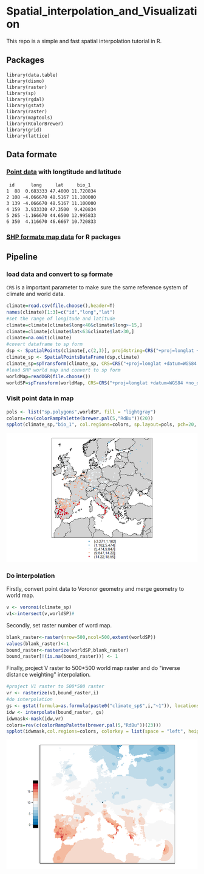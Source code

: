 # Spatial_interpolation_and_Visualization
This repo is a simple and fast spatial interpolation tutorial in R.
## Packages
```
library(data.table)
library(dismo)
library(raster)
library(sp)
library(rgdal)
library(gstat)
library(raster)
library(maptools)
library(RColorBrewer)
library(grid)
library(lattice)
```
## Data formate
### [Point data](data\Climatr_bio.csv) with longtitude and latitude
```
 id      long     lat     bio_1
1  88  0.683333 47.4000 11.720834
2 108 -4.066670 48.5167 11.100000
3 139 -4.066670 48.5167 11.100000
4 159  3.933330 47.3500  9.420834
5 265 -1.166670 44.6500 12.995833
6 350  4.116670 46.6667 10.720833
```
### [SHP formate map data](data\World_Countries.shp) for R packages

## Pipeline
### load data and convert to `sp` formate
`CRS` is a important parameter to make sure the same reference system of climate and world data.
```R
climate=read.csv(file.choose(),header=T)
names(climate)[1:3]=c("id","long","lat")
#set the range of longitude and latitude
climate=climate[climate$long<40&climate$long>-15,]
climate=climate[climate$lat<63&climate$lat>30,]
climate=na.omit(climate)
#covert dataframe to sp form
dsp <- SpatialPoints(climate[,c(2,3)], proj4string=CRS("+proj=longlat +datum=WGS84 +no_defs +ellps=WGS84 +towgs84=0,0,0"))
climate_sp <- SpatialPointsDataFrame(dsp,climate)
climate_sp=spTransform(climate_sp, CRS=CRS("+proj=longlat +datum=WGS84 +no_defs +ellps=WGS84 +towgs84=0,0,0"))
#load SHP world map and convert to sp form
worldMap=readOGR(file.choose())
worldSP=spTransform(worldMap, CRS=CRS("+proj=longlat +datum=WGS84 +no_defs +ellps=WGS84 +towgs84=0,0,0"))
```
### Visit point data in map
```R
pols <- list("sp.polygons",worldSP, fill = "lightgray")
colors=rev(colorRampPalette(brewer.pal(5,"RdBu"))(20))
spplot(climate_sp,"bio_1", col.regions=colors, sp.layout=pols, pch=20, cex=1)
```
![pointplot](imgs/../img/pointplot.png)
### Do interpolation
Firstly, convert point data to Voronor geometry and merge geometry to world map.
```R
v <- voronoi(climate_sp)
v1<-intersect(v,worldSP)#
```
Secondly, set raster number of word map.
```R
blank_raster<-raster(nrow=500,ncol=500,extent(worldSP))
values(blank_raster)<-1
bound_raster<-rasterize(worldSP,blank_raster)
bound_raster[!(is.na(bound_raster))] <- 1
```
Finally, project V raster to 500*500 world map raster and do "inverse distance weighting" interpolation.
```R
#project V1 raster to 500*500 raster
vr <- rasterize(v1,bound_raster,i)
#do interpolation
gs <- gstat(formula=as.formula(paste0("climate_sp$",i,"~1")), locations=climate_sp)
idw <- interpolate(bound_raster, gs)
idwmask<-mask(idw,vr)
colors=rev(c(colorRampPalette(brewer.pal(5,"RdBu"))(23)))
spplot(idwmask,col.regions=colors, colorkey = list(space = "left", height = 0.4))
```
![pointplot](imgs/../img/inter.png)

 